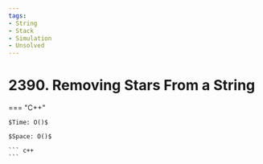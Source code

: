 ```yaml
---
tags:
- String
- Stack
- Simulation
- Unsolved
---
```



# 2390. Removing Stars From a String

=== "C++"

    $Time: O()$

    $Space: O()$

    ``` c++
    ```